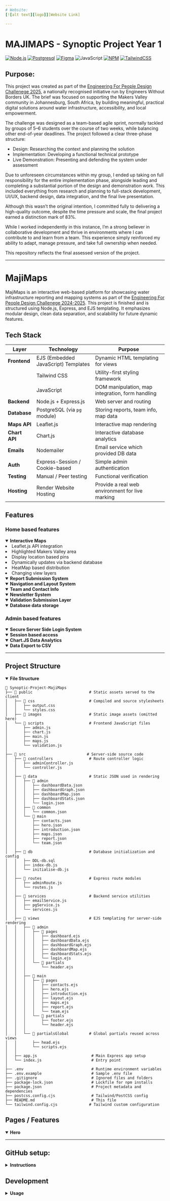 ```yaml
---
# Website:
[![alt text][logo]][Website Link]

---
```


# MAJIMAPS - Synoptic Project Year 1


[![Node.js](https://img.shields.io/badge/Node.js-43853D?style=for-the-badge&logo=node.js&logoColor=white)](https://nodejs.org/en)
[![Postgresql](https://img.shields.io/badge/postgresql-4169e1?style=for-the-badge&logo=postgresql&logoColor=white)](https://www.postgresql.org/)
[![Figma](https://img.shields.io/badge/Figma-F24E1E?style=for-the-badge&logo=figma&logoColor=white)](https://www.figma.com/)
![JavaScript](https://img.shields.io/badge/javascript-%23323330.svg?style=for-the-badge&logo=javascript&logoColor=%23F7DF1E)
[![NPM](https://img.shields.io/badge/NPM-%23CB3837.svg?style=for-the-badge&logo=npm&logoColor=white)](https://www.npmjs.com/package/nodemon)
[![TailwindCSS](https://img.shields.io/badge/tailwindcss-%2338B2AC.svg?style=for-the-badge&logo=tailwind-css&logoColor=white)](https://tailwindcss.com/)


## Purpose:

This project was created as part of the [Engineering For People Design Challenege 2025](https://www.ewb-uk.org/upskill/design-challenges/engineering-for-people-design-challenge/), a nationally recognised initiative run by Engineers Without Borders UK. The brief was focused on supporting the Makers Valley community in Johannesburg, South Africa, by building meaningful, practical digital solutions around water infrastructure, accessibility, and local empowerment.

The challenge was designed as a team-based agile sprint, normally tackled by groups of 5–6 students over the course of two weeks, while balancing other end-of-year deadlines. The project followed a clear three-phase structure:

- Design: Researching the context and planning the solution
- Implementation: Developing a functional technical prototype
- Live Demonstration: Presenting and defending the system under assessment

Due to unforeseen circumstances within my group, I ended up taking on full responsibility for the entire implementation phase, alongside leading and completing a substantial portion of the design and demonstration work. This included everything from research and planning to full-stack development, UI/UX, backend design, data integration, and the final live presentation.

Although this wasn’t the original intention, I committed fully to delivering a high-quality outcome, despite the time pressure and scale, the final project earned a distinction mark of 83%.

While I worked independently in this instance, I’m a strong believer in collaborative development and thrive in environments where I can contribute to and learn from a team. This experience simply reinforced my ability to adapt, manage pressure, and take full ownership when needed.

This repository reflects the final assessed version of the project.


---


# MajiMaps

MajiMaps is an interactive web-based platform for showcasing water infrastructure reporting and mapping systems as part of the [Engineering For People Design Challenege 2024-2025](https://www.ewb-uk.org/upskill/design-challenges/engineering-for-people-design-challenge/). This project is finished and is structured using Node.js, Express, and EJS templating. It emphasizes modular design, clean data separation, and scalability for future dynamic features.



## Tech Stack

| Layer         | Technology                          | Purpose                                          |
| ------------- | ----------------------------------- | ------------------------------------------------ |
| **Frontend**  | EJS (Embedded JavaScript) Templates | Dynamic HTML templating for views                |
|               | Tailwind CSS                        | Utility-first styling framework                  |
|               | JavaScript                          | DOM manipulation, map integration, form handling |
| **Backend**   | Node.js + Express.js                | Web server and routing                           |
| **Database**  | PostgreSQL (via `pg` module)        | Storing reports, team info, map data             |
| **Maps API**  | Leaflet.js                          | Interactive map rendering                        |
| **Chart API** | Chart.js                            | Interactive database analytics                   |
| **Emails**    | Nodemailer                          | Email service which provided DB data             |
| **Auth**      | Express-Session / Cookie-based      | Simple admin authentication                      |
| **Testing**   | Manual / Peer testing               | Functional verification                          |
| **Hosting**   | Render Website Hosting              | Provide a real web environment for live marking  |

## Features

### Home based features

<details open>
  <summary><b>Interactive Maps</b></summary>
  <li>Leaflet.js API integration</li>
  <li>Highlighted Makers Valley area</li>
  <li>Display location based pins</li>
  <li>Dynamically updates via backend database</li>
  <li>HeatMap based distribution</li>
  <li>Changing view layers</li>
  
</details>

<details open>
  <summary><b>Report Submission System</b></summary>
</details>

<details open>
  <summary><b>Navigation and Layout System</b></summary>
</details>

<details open>
  <summary><b>Team and Contact Info</b></summary>
</details>

<details open>
  <summary><b>Newsletter System</b></summary>
</details>

<details open>
  <summary><b>Validation Submission Layer</b></summary>
</details>

<details open>
  <summary><b>Database data storage</b></summary>
</details>


### Admin based features
<details open>
  <summary><b>Secure Server Side Login System</b></summary>
</details>

<details open>
  <summary><b>Session based access</b></summary>
</details>

<details open>
  <summary><b>Chart.JS Data Analytics</b></summary>
</details>

<details open>
  <summary><b>Data Export to CSV</b></summary>
</details>

---

## Project Structure

<details open>
  <summary><b>File Structure</b></summary>

  ```
  📁 Synoptic-Project-MajiMaps
  ├── 📁 public                         # Static assets served to the client
  │   ├── 📁 css                        # Compiled and source stylesheets
  │   │   ├── output.css
  │   │   └── styles.css
  │   ├── 📁 images                     # Static image assets (omitted here)
  │   └── 📁 scripts                    # Frontend JavaScript files
  │       ├── admin.js
  │       ├── chart.js
  │       ├── main.js
  │       ├── maps.js
  │       └── validation.js
  │
  ├── 📁 src                           # Server-side source code
  │   ├── 📁 controllers                # Route controller logic
  │   │   ├── adminController.js
  │   │   └── controller.js
  │   │
  │   ├── 📁 data                       # Static JSON used in rendering
  │   │   ├── 📁 admin
  │   │   │   ├── dashboardData.json
  │   │   │   ├── dashboardGraph.json
  │   │   │   ├── dashboardMap.json
  │   │   │   ├── dashboardStats.json
  │   │   │   └── login.json
  │   │   ├── 📁 common
  │   │   │   └── common.json
  │   │   └── 📁 main
  │   │       ├── contacts.json
  │   │       ├── hero.json
  │   │       ├── introduction.json
  │   │       ├── maps.json
  │   │       ├── report.json
  │   │       └── team.json
  │   │
  │   ├── 📁 db                         # Database initialization and config
  │   │   ├── DDL-db.sql
  │   │   ├── index-db.js
  │   │   └── initialise-db.js
  │   │
  │   ├── 📁 routes                     # Express route modules
  │   │   ├── adminRoute.js
  │   │   └── routes.js
  │   │
  │   ├── 📁 services                   # Backend service utilities
  │   │   ├── emailService.js
  │   │   ├── pgService.js
  │   │   └── services.js
  │   │
  │   ├── 📁 views                      # EJS templating for server-side rendering
  │   │   ├── 📁 admin
  │   │   │   ├── 📁 pages
  │   │   │   │   ├── dashboard.ejs
  │   │   │   │   ├── dashboardData.ejs
  │   │   │   │   ├── dashboardGraph.ejs
  │   │   │   │   ├── dashboardMap.ejs
  │   │   │   │   ├── dashboardStats.ejs
  │   │   │   │   └── login.ejs
  │   │   │   └── 📁 partials
  │   │   │       └── header.ejs
  │   │   │
  │   │   ├── 📁 main
  │   │   │   ├── 📁 pages
  │   │   │   │   ├── contacts.ejs
  │   │   │   │   ├── hero.ejs
  │   │   │   │   ├── introduction.ejs
  │   │   │   │   ├── layout.ejs
  │   │   │   │   ├── maps.ejs
  │   │   │   │   ├── report.ejs
  │   │   │   │   └── team.ejs
  │   │   │   └── 📁 partials
  │   │   │       ├── footer.ejs
  │   │   │       └── header.ejs
  │   │   │
  │   │   └── 📁 partialsGlobal         # Global partials reused across views
  │   │       ├── head.ejs
  │   │       └── scripts.ejs
  │   │
  │   ├── app.js                        # Main Express app setup
  │   └── index.js                      # Entry point
  │
  ├── .env                              # Runtime environment variables
  ├── .env.example                      # Sample .env file
  ├── .gitignore                        # Ignored files and folders
  ├── package-lock.json                 # Lockfile for npm installs
  ├── package.json                      # Project metadata and dependencies
  ├── postcss.config.cjs                # Tailwind/PostCSS config
  ├── README.md                         # This file
  └── tailwind.config.cjs              # Tailwind custom configuration
  ```
</details>

## Pages / Features

<details open>
  <summary><b>Hero</b></summary>
  
</details>


---


## GitHub setup:

<details>
  <summary><b>Instructions</b></summary>
  
  ### If you **HAVE NOT** already setup a github
  - Create a personal access token:
    - Go to profile picture -> Settings -> Developer Settings -> Personal access tokens -> Tokens (classic) -> Generate new token -> Generate new token (classic)
    - Enter a note to remember it (eg: "repo")
    - Select the repo checkbox
    - Save the token with a password manager

  ---

  ### If you **HAVE** setup github beforehand

- Open a terminal
- Move to the location you want the folder using `cd`
- Clones the repository with:
  - ```
    git clone https://{Your GitHub username}:{Your personal access token}@github.com/Electricmantaray/Synoptic-Project-MajiMaps.git)
    ```
  - Example:
    - ```
      git clone https://Electricmantaray:ACCESSCODE55555@github.com/Electricmantaray/Synoptic-Project-MajiMaps.git)
      ```
- Move into the project directory `cd` Synoptic-Project-MajiMaps
    
- If you **HAVE NOT** setup before step:
  - ```
    git config user.name {name};
    git config user.email {your email};
    ```
- Install dependencies:
  - ```
    npm install
    ```
- Add .env file:
  - ```
    # ask hayden for any required
    # .env.example
    EMAIL=your-email@example.com
    APP_PASSWORD=your-app-password
    ADMIN_EMAIL=admin@example.com
    ADMIN_PASSWORD_HASH=your-bcrypt-hash
    USE_CACHE=false
    ``` 
    
</details>


## Development

<details>
  <summary><b>Usage</b></summary>

  Start Web server with nodemon:
  - ```
    npm run build:css
    npm run dev
    ```

Adding a new feature - can be done natively in vscode ui
  - creating a new branch (use - instead of spaces)
    - ```
      git checkout -b feature/{feature-name}
      ```
    - Example for home page
      - ```
        git checkout -b feature/{Home-Page}
        ```
  - After you finish
    - ```
      git status
      git add {file-1|directory1 file-2|directory2 file-3|directory3 ...}
      ```
    - ```
      git commit -m "message description"
      git push -u origin features/{feature-name}
      ```

</details>


[logo]: https://github.com/Electricmantaray/Synoptic-Project-MajiMaps/blob/main/public/images/Complete-%20MajiMapsIcon.png "Website Link"
[Website Link]: https://www.hayden-jones.dev/

